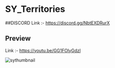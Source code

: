 # SY_Territories
##DISCORD
Link :- https://discord.gg/NbtEXDRurX

## Preview 
Link :- https://youtu.be/GG1FOlyGdzI


![sythumbnail](https://user-images.githubusercontent.com/89760730/175803204-0bb4590f-f676-4dbf-9981-e7fcb5530b52.jpg)
